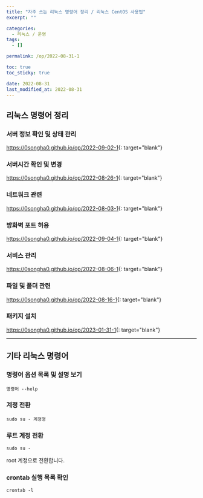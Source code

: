 ```yaml
---
title: "자주 쓰는 리눅스 명령어 정리 / 리눅스 CentOS 사용법"
excerpt: ""

categories:
  - 리눅스 / 운영
tags:
  - []

permalink: /op/2022-08-31-1

toc: true
toc_sticky: true

date: 2022-08-31
last_modified_at: 2022-08-31
---
```


## 리눅스 명령어 정리

### 서버 정보 확인 및 상태 관리
<https://0songha0.github.io/op/2022-09-02-1>{: target="blank"}

### 서버시간 확인 및 변경
<https://0songha0.github.io/op/2022-08-26-1>{: target="blank"}

### 네트워크 관련
<https://0songha0.github.io/op/2022-08-03-1>{: target="blank"}

### 방화벽 포트 허용
<https://0songha0.github.io/op/2022-09-04-1>{: target="blank"}

### 서비스 관리
<https://0songha0.github.io/op/2022-08-06-1>{: target="blank"}

### 파일 및 폴더 관련
<https://0songha0.github.io/op/2022-08-16-1>{: target="blank"}

### 패키지 설치
<https://0songha0.github.io/op/2023-01-31-1>{: target="blank"}

---

## 기타 리눅스 명령어

### 명령어 옵션 목록 및 설명 보기
```
명령어 --help
```

### 계정 전환
```
sudo su - 계정명
```

### 루트 계정 전환
```
sudo su -
```
root 계정으로 전환합니다.

### crontab 실행 목록 확인
```
crontab -l
```